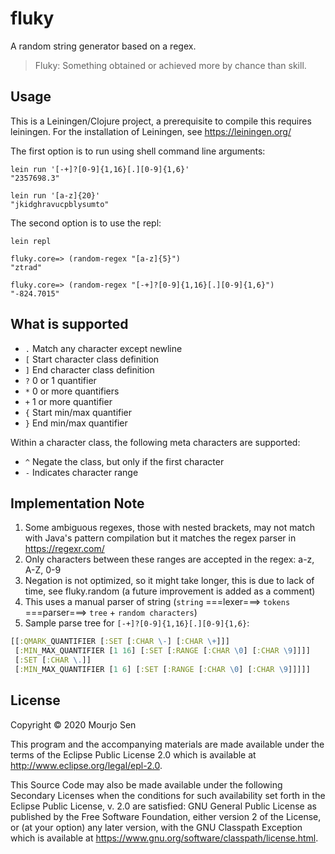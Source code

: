 # fluky

A random string generator based on a regex.

> Fluky: Something obtained or achieved more by chance than skill.

## Usage

This is a Leiningen/Clojure project, a prerequisite to compile this requires
leiningen. For the installation of Leiningen, see https://leiningen.org/

The first option is to run using shell command line arguments:
```
lein run '[-+]?[0-9]{1,16}[.][0-9]{1,6}'
"2357698.3"

lein run '[a-z]{20}'
"jkidghravucpblysumto"
```

The second option is to use the repl:
```
lein repl

fluky.core=> (random-regex "[a-z]{5}")
"ztrad"

fluky.core=> (random-regex "[-+]?[0-9]{1,16}[.][0-9]{1,6}")
"-824.7015"
```

## What is supported

- `.` Match any character except newline
- `[` Start character class definition
- `]` End character class definition
- `?` 0 or 1 quantifier
- `*` 0 or more quantifiers
- `+` 1 or more quantifier
- `{` Start min/max quantifier
- `}` End min/max quantifier

Within a character class, the following meta characters are supported:

- `^` Negate the class, but only if the first character
- `-` Indicates character range


## Implementation Note
1. Some ambiguous regexes, those with nested brackets, may not match with Java's pattern compilation but it matches the regex parser in https://regexr.com/
2. Only characters between these ranges are accepted in the regex: a-z, A-Z, 0-9
3. Negation is not optimized, so it might take longer, this is due to lack of time, see fluky.random (a future improvement is added as a comment)
4. This uses a manual parser of string (`string` ===lexer===> `tokens` ===parser===> `tree` + `random characters`)
5. Sample parse tree for `[-+]?[0-9]{1,16}[.][0-9]{1,6}`:

```clojure
[[:QMARK_QUANTIFIER [:SET [:CHAR \-] [:CHAR \+]]]
 [:MIN_MAX_QUANTIFIER [1 16] [:SET [:RANGE [:CHAR \0] [:CHAR \9]]]]
 [:SET [:CHAR \.]]
 [:MIN_MAX_QUANTIFIER [1 6] [:SET [:RANGE [:CHAR \0] [:CHAR \9]]]]]
```

## License

Copyright © 2020 Mourjo Sen

This program and the accompanying materials are made available under the
terms of the Eclipse Public License 2.0 which is available at
http://www.eclipse.org/legal/epl-2.0.

This Source Code may also be made available under the following Secondary
Licenses when the conditions for such availability set forth in the Eclipse
Public License, v. 2.0 are satisfied: GNU General Public License as published by
the Free Software Foundation, either version 2 of the License, or (at your
option) any later version, with the GNU Classpath Exception which is available
at https://www.gnu.org/software/classpath/license.html.
